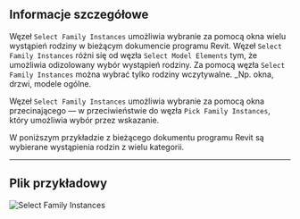 ## Informacje szczegółowe
Węzeł `Select Family Instances` umożliwia wybranie za pomocą okna wielu wystąpień rodziny w bieżącym dokumencie programu Revit. Węzeł `Select Family Instances` różni się od węzła `Select Model Elements` tym, że umożliwia odizolowany wybór wystąpień rodziny. Za pomocą węzła `Select Family Instances` można wybrać tylko rodziny wczytywalne. _Np. okna, drzwi, modele ogólne.

Węzeł `Select Family Instances` umożliwia wybranie za pomocą okna przecinającego — w przeciwieństwie do węzła `Pick Family Instances`, który umożliwia wybór przez wskazanie.

W poniższym przykładzie z bieżącego dokumentu programu Revit są wybierane wystąpienia rodzin z wielu kategorii.
___
## Plik przykładowy

![Select Family Instances](./Dynamo.Nodes.DSModelDragFamilyInstanceSelection_img.jpg)
